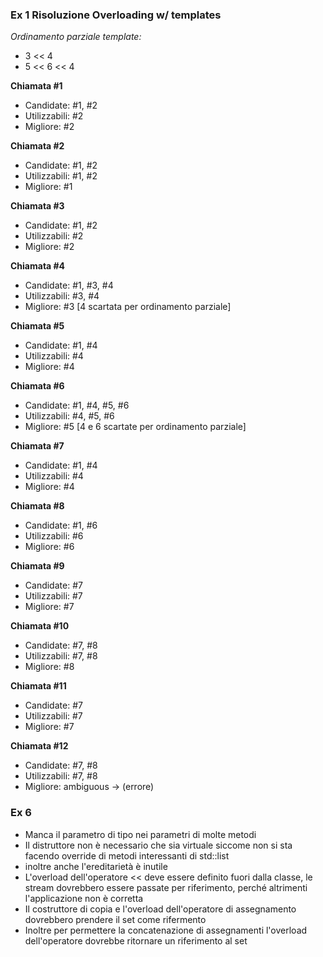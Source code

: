 ### Ex 1 Risoluzione Overloading w/ templates

_Ordinamento parziale template:_
- 3 << 4
- 5 << 6 << 4

**Chiamata #1**
- Candidate: #1, #2
- Utilizzabili: #2
- Migliore: #2

**Chiamata #2**
- Candidate: #1, #2
- Utilizzabili: #1, #2
- Migliore: #1

**Chiamata #3**
- Candidate: #1, #2
- Utilizzabili: #2
- Migliore: #2

**Chiamata #4**
- Candidate: #1, #3, #4
- Utilizzabili: #3, #4
- Migliore: #3 [4 scartata per ordinamento parziale]

**Chiamata #5**
- Candidate: #1, #4
- Utilizzabili: #4
- Migliore: #4

**Chiamata #6**
- Candidate: #1, #4, #5, #6
- Utilizzabili: #4, #5, #6
- Migliore: #5 [4 e 6 scartate per ordinamento parziale]

**Chiamata #7**
- Candidate: #1, #4
- Utilizzabili: #4
- Migliore: #4

**Chiamata #8**
- Candidate: #1, #6
- Utilizzabili: #6
- Migliore: #6

**Chiamata #9**
- Candidate: #7
- Utilizzabili: #7
- Migliore: #7

**Chiamata #10**
- Candidate: #7, #8
- Utilizzabili: #7, #8
- Migliore: #8

**Chiamata #11**
- Candidate: #7
- Utilizzabili: #7
- Migliore: #7

**Chiamata #12**
- Candidate: #7, #8
- Utilizzabili: #7, #8
- Migliore: ambiguous -> (errore)

### Ex 6
- Manca il parametro di tipo nei parametri di molte metodi
- Il distruttore non è necessario che sia virtuale siccome non si sta facendo override di metodi interessanti di std::list
- inoltre anche l'ereditarietà è inutile
- L'overload dell'operatore << deve essere definito fuori dalla classe, le stream dovrebbero essere passate per riferimento, perché altrimenti l'applicazione non è corretta
- Il costruttore di copia e l'overload dell'operatore di assegnamento dovrebbero prendere il set come rifermento
- Inoltre per permettere la concatenazione di assegnamenti l'overload dell'operatore dovrebbe ritornare un riferimento al set
